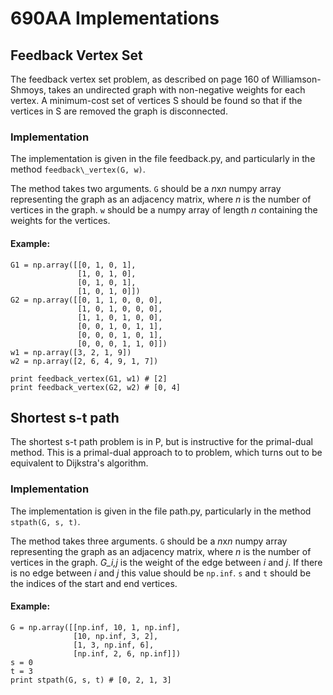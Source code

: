 # 690AA Implementations
## Feedback Vertex Set
The feedback vertex set problem, as described on page 160 of 
Williamson-Shmoys, takes an undirected graph with non-negative weights
for each vertex. A minimum-cost set of vertices S should be found so that
if the vertices in S are removed the graph is disconnected.

### Implementation
The implementation is given in the file feedback.py, and particularly
in the method `feedback\_vertex(G, w)`. 

The method takes two arguments. `G` should be a *n*x*n* numpy array 
representing the graph as an adjacency matrix, where *n* is the number
of vertices in the graph. `w` should be a numpy array of length *n* containing
the weights for the vertices.

#### Example:
    G1 = np.array([[0, 1, 0, 1],
                   [1, 0, 1, 0],
                   [0, 1, 0, 1],
                   [1, 0, 1, 0]])
    G2 = np.array([[0, 1, 1, 0, 0, 0],
                   [1, 0, 1, 0, 0, 0],
                   [1, 1, 0, 1, 0, 0],
                   [0, 0, 1, 0, 1, 1],
                   [0, 0, 0, 1, 0, 1],
                   [0, 0, 0, 1, 1, 0]])
    w1 = np.array([3, 2, 1, 9])
    w2 = np.array([2, 6, 4, 9, 1, 7])

    print feedback_vertex(G1, w1) # [2]
    print feedback_vertex(G2, w2) # [0, 4]

## Shortest s-t path
The shortest s-t path problem is in P, but is instructive for the 
primal-dual method. This is a primal-dual approach to to problem, which
turns out to be equivalent to Dijkstra's algorithm.

### Implementation
The implementation is given in the file path.py, particularly in the method
`stpath(G, s, t)`. 

The method takes three arguments. `G` should be a *n*x*n* numpy array 
representing the graph as an adjacency matrix, where *n* is the number
of vertices in the graph. *G\_i,j* is the weight of the edge between *i* 
and *j*. If there is no edge between *i* and *j* this value should be 
`np.inf`. `s` and `t` should be the indices of the start and end vertices. 

#### Example:
    G = np.array([[np.inf, 10, 1, np.inf],
                  [10, np.inf, 3, 2],
                  [1, 3, np.inf, 6],
                  [np.inf, 2, 6, np.inf]])
    s = 0
    t = 3
    print stpath(G, s, t) # [0, 2, 1, 3]
